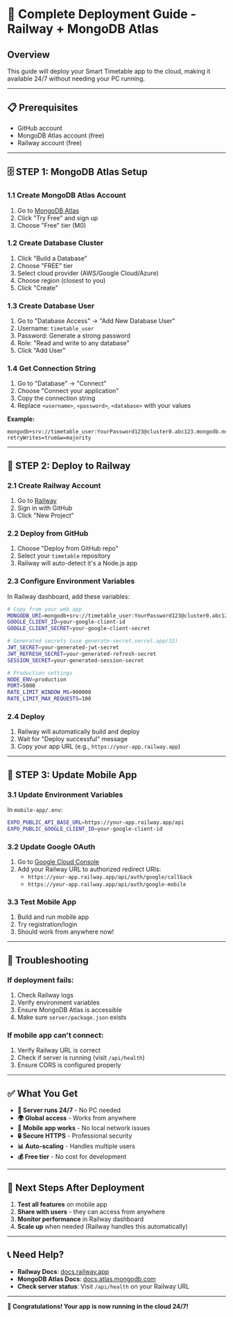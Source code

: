 # 🚀 **Complete Deployment Guide - Railway + MongoDB Atlas**

## **Overview**
This guide will deploy your Smart Timetable app to the cloud, making it available 24/7 without needing your PC running.

---

## **📋 Prerequisites**
- GitHub account
- MongoDB Atlas account (free)
- Railway account (free)

---

## **🗄️ STEP 1: MongoDB Atlas Setup**

### **1.1 Create MongoDB Atlas Account**
1. Go to [MongoDB Atlas](https://www.mongodb.com/atlas)
2. Click "Try Free" and sign up
3. Choose "Free" tier (M0)

### **1.2 Create Database Cluster**
1. Click "Build a Database"
2. Choose "FREE" tier
3. Select cloud provider (AWS/Google Cloud/Azure)
4. Choose region (closest to you)
5. Click "Create"

### **1.3 Create Database User**
1. Go to "Database Access" → "Add New Database User"
2. Username: `timetable_user`
3. Password: Generate a strong password
4. Role: "Read and write to any database"
5. Click "Add User"

### **1.4 Get Connection String**
1. Go to "Database" → "Connect"
2. Choose "Connect your application"
3. Copy the connection string
4. Replace `<username>`, `<password>`, `<database>` with your values

**Example:**
```
mongodb+srv://timetable_user:YourPassword123@cluster0.abc123.mongodb.net/timetable_db?retryWrites=true&w=majority
```

---

## **🚂 STEP 2: Deploy to Railway**

### **2.1 Create Railway Account**
1. Go to [Railway](https://railway.app/)
2. Sign in with GitHub
3. Click "New Project"

### **2.2 Deploy from GitHub**
1. Choose "Deploy from GitHub repo"
2. Select your `timetable` repository
3. Railway will auto-detect it's a Node.js app

### **2.3 Configure Environment Variables**
In Railway dashboard, add these variables:

```bash
# Copy from your web app
MONGODB_URI=mongodb+srv://timetable_user:YourPassword123@cluster0.abc123.mongodb.net/timetable_db?retryWrites=true&w=majority
GOOGLE_CLIENT_ID=your-google-client-id
GOOGLE_CLIENT_SECRET=your-google-client-secret

# Generated secrets (use generate-secret.vercel.app/32)
JWT_SECRET=your-generated-jwt-secret
JWT_REFRESH_SECRET=your-generated-refresh-secret
SESSION_SECRET=your-generated-session-secret

# Production settings
NODE_ENV=production
PORT=5000
RATE_LIMIT_WINDOW_MS=900000
RATE_LIMIT_MAX_REQUESTS=100
```

### **2.4 Deploy**
1. Railway will automatically build and deploy
2. Wait for "Deploy successful" message
3. Copy your app URL (e.g., `https://your-app.railway.app`)

---

## **📱 STEP 3: Update Mobile App**

### **3.1 Update Environment Variables**
In `mobile-app/.env`:

```bash
EXPO_PUBLIC_API_BASE_URL=https://your-app.railway.app/api
EXPO_PUBLIC_GOOGLE_CLIENT_ID=your-google-client-id
```

### **3.2 Update Google OAuth**
1. Go to [Google Cloud Console](https://console.cloud.google.com/)
2. Add your Railway URL to authorized redirect URIs:
   - `https://your-app.railway.app/api/auth/google/callback`
   - `https://your-app.railway.app/api/auth/google-mobile`

### **3.3 Test Mobile App**
1. Build and run mobile app
2. Try registration/login
3. Should work from anywhere now!

---

## **🔧 Troubleshooting**

### **If deployment fails:**
1. Check Railway logs
2. Verify environment variables
3. Ensure MongoDB Atlas is accessible
4. Make sure `server/package.json` exists

### **If mobile app can't connect:**
1. Verify Railway URL is correct
2. Check if server is running (visit `/api/health`)
3. Ensure CORS is configured properly

---

## **✅ What You Get**

- **🚀 Server runs 24/7** - No PC needed
- **🌍 Global access** - Works from anywhere
- **📱 Mobile app works** - No local network issues
- **🔒 Secure HTTPS** - Professional security
- **📊 Auto-scaling** - Handles multiple users
- **💰 Free tier** - No cost for development

---

## **🎯 Next Steps After Deployment**

1. **Test all features** on mobile app
2. **Share with users** - they can access from anywhere
3. **Monitor performance** in Railway dashboard
4. **Scale up** when needed (Railway handles this automatically)

---

## **📞 Need Help?**

- **Railway Docs**: [docs.railway.app](https://docs.railway.app/)
- **MongoDB Atlas Docs**: [docs.atlas.mongodb.com](https://docs.atlas.mongodb.com/)
- **Check server status**: Visit `/api/health` on your Railway URL

---

**🎉 Congratulations! Your app is now running in the cloud 24/7!**
